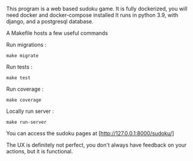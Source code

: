
This program is a web based sudoku game.
It is fully dockerized, you will need docker and docker-compose installed
It runs in python 3.9, with django, and a postgresql database.

A Makefile hosts a few useful commands

Run migrations :

```
make migrate
```

Run tests :

```
make test
```

Run coverage :

```
make coverage
```

Locally run server :

```
make run-server
```

You can access the sudoku pages at [http://127.0.0.1:8000/sudoku/]

The UX is definitely not perfect, you don't always have feedback on your actions, but it is functional.
